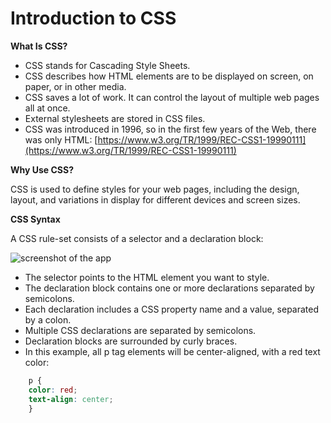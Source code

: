 # Introduction to CSS

**What Is CSS?**

- CSS stands for Cascading Style Sheets.
- CSS describes how HTML elements are to be displayed on screen, on paper, or in other media.
- CSS saves a lot of work. It can control the layout of multiple web pages all at once.
- External stylesheets are stored in CSS files.
- CSS was introduced in 1996, so in the first few years of the Web, there was only HTML: [https://www.w3.org/TR/1999/REC-CSS1-19990111](https://www.w3.org/TR/1999/REC-CSS1-19990111)


**Why Use CSS?**

CSS is used to define styles for your web pages, including the design, layout, and variations in display for different devices and screen sizes.

**CSS Syntax**

A CSS rule-set consists of a selector and a declaration block:

![screenshot of the app](https://raw.githubusercontent.com/praveenorugantitech/praveenorugantitech-css/master/0_Introduction/images/screenshot.PNG)


- The selector points to the HTML element you want to style.
- The declaration block contains one or more declarations separated by semicolons.
- Each declaration includes a CSS property name and a value, separated by a colon.
- Multiple CSS declarations are separated by semicolons. 
- Declaration blocks are surrounded by curly braces.
- In this example, all p tag elements will be center-aligned, with a red text color:
```CSS
    p {
    color: red;
    text-align: center;
    }
```